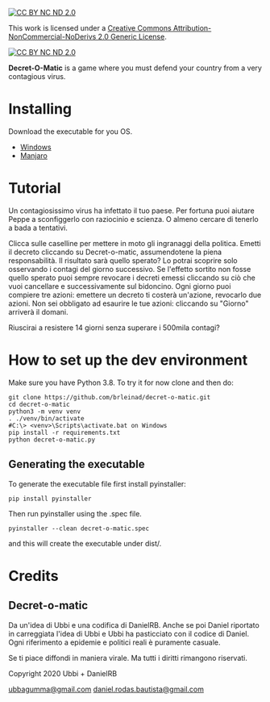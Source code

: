 [![CC BY NC ND 2.0][cc-by-nc-nd-shield]][cc-by-nc-nd]

This work is licensed under a [Creative Commons Attribution-NonCommercial-NoDerivs 2.0 Generic License][cc-by-nc-nd].

[![CC BY NC ND 2.0][cc-by-nc-nd-image]][cc-by-nc-nd]

[cc-by-nc-nd]: http://creativecommons.org/licenses/by-nc-nd/2.0/
[cc-by-nc-nd-image]: https://i.creativecommons.org/l/by-nc-nd/2.0/88x31.png
[cc-by-nc-nd-shield]: https://i.creativecommons.org/l/by-nc-nd/2.0/80x15.png

**Decret-O-Matic** is a game where you must defend your country from a very contagious virus.

# Installing

Download the executable for you OS.
* [Windows](https://github.com/brleinad/decret-o-matic/blob/master/bin/windows/decret-o-matic.exe)
* [Manjaro](https://github.com/brleinad/decret-o-matic/blob/master/bin/manjaro/decret-o-matic)

# Tutorial

Un contagiosissimo virus ha infettato il tuo paese.
Per fortuna puoi aiutare Peppe a sconfiggerlo con raziocinio e scienza.
O almeno cercare di tenerlo a bada a tentativi.

Clicca sulle caselline per mettere in moto gli ingranaggi della politica.
Emetti il decreto cliccando su Decret-o-matic, assumendotene la piena responsabilità.
Il risultato sarà quello sperato? Lo potrai scoprire solo osservando i contagi del giorno successivo.
Se l'effetto sortito non fosse quello sperato puoi sempre revocare i decreti emessi cliccando su ciò che vuoi cancellare e successivamente sul bidoncino.
Ogni giorno puoi compiere tre azioni: emettere un decreto ti costerà un'azione, revocarlo due azioni.
Non sei obbligato ad esaurire le tue azioni: cliccando su "Giorno" arriverà il domani.

Riuscirai a resistere 14 giorni senza superare i 500mila contagi?

# How to set up the dev environment

Make sure you have Python 3.8.
To try it for now clone and then do:
```
git clone https://github.com/brleinad/decret-o-matic.git
cd decret-o-matic
python3 -m venv venv
. ./venv/bin/activate 
#C:\> <venv>\Scripts\activate.bat on Windows
pip install -r requirements.txt
python decret-o-matic.py
```

## Generating the executable
To generate the executable file first install pyinstaller:
```
pip install pyinstaller
```
Then run pyinstaller using the .spec file.
```
pyinstaller --clean decret-o-matic.spec
```
and this will create the executable under dist/.


# Credits
## Decret-o-matic
Da un'idea di Ubbi e una codifica di DanielRB.
Anche se poi Daniel riportato in carreggiata l'idea di Ubbi e Ubbi ha pasticciato con il codice di Daniel.
Ogni riferimento a epidemie e politici reali è puramente casuale.

Se ti piace diffondi in maniera virale.
Ma tutti i diritti rimangono riservati.

Copyright 2020 Ubbi + DanielRB

ubbagumma@gmail.com daniel.rodas.bautista@gmail.com
